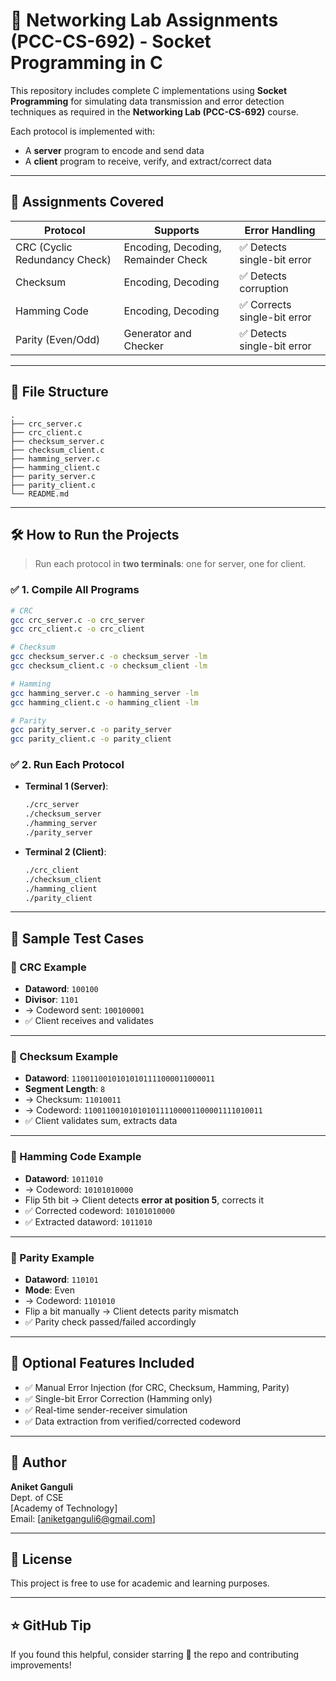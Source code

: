 
# 🧠 Networking Lab Assignments (PCC-CS-692) - Socket Programming in C

This repository includes complete C implementations using **Socket Programming** for simulating data transmission and error detection techniques as required in the **Networking Lab (PCC-CS-692)** course.

Each protocol is implemented with:
- A **server** program to encode and send data
- A **client** program to receive, verify, and extract/correct data

---

## 📌 Assignments Covered

| Protocol           | Supports                 | Error Handling     |
|-------------------|--------------------------|--------------------|
| CRC (Cyclic Redundancy Check) | Encoding, Decoding, Remainder Check | ✅ Detects single-bit error |
| Checksum          | Encoding, Decoding       | ✅ Detects corruption |
| Hamming Code      | Encoding, Decoding       | ✅ Corrects single-bit error |
| Parity (Even/Odd) | Generator and Checker    | ✅ Detects single-bit error |

---

## 📁 File Structure

```
.
├── crc_server.c
├── crc_client.c
├── checksum_server.c
├── checksum_client.c
├── hamming_server.c
├── hamming_client.c
├── parity_server.c
├── parity_client.c
└── README.md
```

---

## 🛠️ How to Run the Projects

> Run each protocol in **two terminals**: one for server, one for client.

### ✅ 1. Compile All Programs

```bash
# CRC
gcc crc_server.c -o crc_server
gcc crc_client.c -o crc_client

# Checksum
gcc checksum_server.c -o checksum_server -lm
gcc checksum_client.c -o checksum_client -lm

# Hamming
gcc hamming_server.c -o hamming_server -lm
gcc hamming_client.c -o hamming_client -lm

# Parity
gcc parity_server.c -o parity_server
gcc parity_client.c -o parity_client
```

### ✅ 2. Run Each Protocol

- **Terminal 1 (Server)**:
  ```bash
  ./crc_server
  ./checksum_server
  ./hamming_server
  ./parity_server
  ```

- **Terminal 2 (Client)**:
  ```bash
  ./crc_client
  ./checksum_client
  ./hamming_client
  ./parity_client
  ```

---

## 🧪 Sample Test Cases

### 🔹 CRC Example

- **Dataword**: `100100`  
- **Divisor**: `1101`  
- → Codeword sent: `100100001`  
- ✅ Client receives and validates

---

### 🔹 Checksum Example

- **Dataword**: `11001100101010101111000011000011`  
- **Segment Length**: `8`  
- → Checksum: `11010011`  
- → Codeword: `1100110010101010111100001100001111010011`  
- ✅ Client validates sum, extracts data

---

### 🔹 Hamming Code Example

- **Dataword**: `1011010`  
- → Codeword: `10101010000`  
- Flip 5th bit → Client detects **error at position 5**, corrects it  
- ✅ Corrected codeword: `10101010000`  
- ✅ Extracted dataword: `1011010`

---

### 🔹 Parity Example

- **Dataword**: `110101`  
- **Mode**: Even  
- → Codeword: `1101010`  
- Flip a bit manually → Client detects parity mismatch  
- ✅ Parity check passed/failed accordingly

---

## 🔧 Optional Features Included

- ✅ Manual Error Injection (for CRC, Checksum, Hamming, Parity)
- ✅ Single-bit Error Correction (Hamming only)
- ✅ Real-time sender-receiver simulation
- ✅ Data extraction from verified/corrected codeword

---

## 👤 Author

**Aniket Ganguli**  
Dept. of CSE  
[Academy of Technology]  
Email: [aniketganguli6@gmail.com]

---

## 📜 License

This project is free to use for academic and learning purposes.

---

## ⭐ GitHub Tip

If you found this helpful, consider starring 🌟 the repo and contributing improvements!
